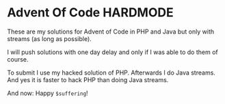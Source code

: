 # Advent Of Code HARDMODE

These are my solutions for Advent of Code in PHP and Java but only with streams (as long as possible).

I will push solutions with one day delay and only if I was able to do them of course.

To submit I use my hacked solution of PHP. Afterwards I do Java streams. And yes it is faster to hack PHP than doing Java streams.

And now: Happy `$suffering`!
